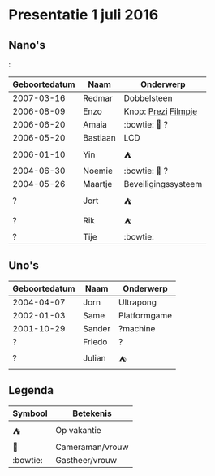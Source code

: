 # Presentatie 1 juli 2016

## Nano's

:

Geboortedatum|Naam|Onderwerp
---|---|---
2007-03-16|Redmar|Dobbelsteen
2006-08-09|Enzo|Knop: [Prezi](http://prezi.com/zpngvuyxcfno) [Filmpje](Enzo/EnzoKnop20160701.mp4)
2006-06-20|Amaia|:bowtie: :movie_camera: ? 
2006-05-20|Bastiaan|LCD
2006-01-10|Yin|:tent:
2004-06-30|Noemie|:bowtie: :movie_camera: ?
2004-05-26|Maartje|Beveiligingssysteem
?|Jort|:tent:
?|Rik|:tent:
?|Tije|:bowtie:

## Uno's

Geboortedatum|Naam|Onderwerp
---|---|---
2004-04-07|Jorn|Ultrapong
2002-01-03|Same|Platformgame
2001-10-29|Sander|?machine
?|Friedo|?
?|Julian|:tent:

## Legenda

Symbool|Betekenis
---|---
:tent: | Op vakantie
:movie_camera: | Cameraman/vrouw
:bowtie: | Gastheer/vrouw
